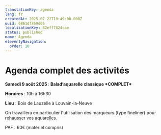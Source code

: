 ```yaml
---
translationKey: agenda
lang: fr
createdAt: 2025-07-22T10:49:00.000Z
uuid: 6861df869d05
localizationKey: 82eff7824cae
status: published
name: Agenda
eleventyNavigation:
  order: 10
---
```

# Agenda complet des activités 

**Samedi 9 août 2025&#160;**: **Balad’aquarelle classique \*COMPLET\***

**Horaires** : 10h à 16h30 

**Lieu** : Bois de Lauzelle à Louvain-la-Neuve

On travaillera en particulier l'utilisation des marqueurs (type fineliner) pour rehausser vos aquarelles.

PAF : 60€ (matériel compris)
